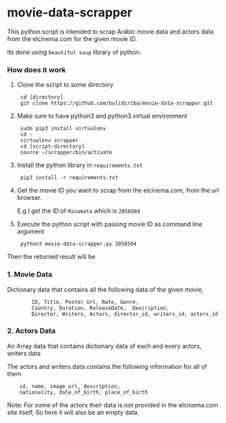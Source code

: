 # movie-data-scrapper

This python script is intended to scrap Arabic movie data and actors data from the elcinema.com for the given movie ID.

Its done using `beautiful soup` library of python.

### How does it work
1. Clone the script to some directory

        cd [directory]
        git clone https://github.com/bulidiriba/movie-data-scrapper.git

2. Make sure to have python3 and python3 virtual environment

        sudo pip3 install virtualenv
        cd ~
        virtualenv scrapper
        cd [script-directory]
        source ~/scrapper/bin/activate

3. Install the python library in `requirements.txt`

        pip3 install -r requirements.txt

4. Get the movie ID you want to scrap from the elcinema.com, from the url browser.

    E.g I get the ID of `Minamata` which is `2058504` 

5. Execute the python script with passing movie ID as command line argument

        python3 movie-data-scrapper.py 2058504

Then the returned result will be 

### 1. Movie Data 

Dictionary data that contains all the following data of the given movie,

            ID, Title, Poster Url, Rate, Genre,
            Country, Duration, ReleaseDate,  Description,
            Director, Writers, Actors, director_id, writers_id, actors_id

### 2. Actors Data

An Array data that contains dictionary data of each and every actors, writers data

The actors and writers data contains the following information for all of them

        id, name, image_url, description,
        nationality, date_of_birth, place_of_birth

Note: For some of the actors their data is not provided in the elcinema.com site itself, So here it will also be an empty data.
